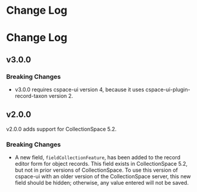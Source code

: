 # Change Log

 # Change Log

## v3.0.0

### Breaking Changes

- v3.0.0 requires cspace-ui version 4, because it uses cspace-ui-plugin-record-taxon version 2.

## v2.0.0

v2.0.0 adds support for CollectionSpace 5.2.

### Breaking Changes

- A new field, `fieldCollectionFeature`, has been added to the record editor form for object records. This field exists in CollectionSpace 5.2, but not in prior versions of CollectionSpace. To use this version of cspace-ui with an older version of the CollectionSpace server, this new field should be hidden; otherwise, any value entered will not be saved.
